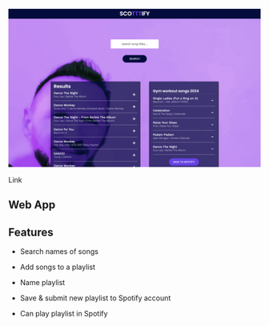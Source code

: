 ![img](src/components/App/screenshot-scottify.png)

Link

## Web App

## Features

- Search names of songs

- Add songs to a playlist

- Name playlist

- Save & submit new playlist to Spotify account

- Can play playlist in Spotify
